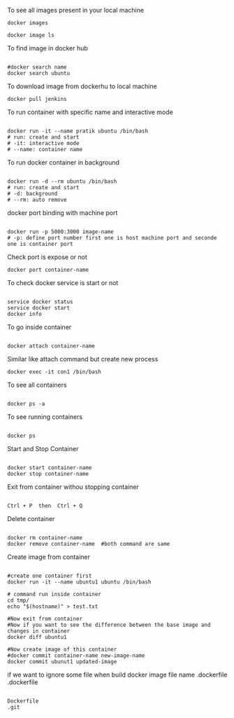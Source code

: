 To see all images present in your local machine
<pre><code>docker images</code></pre>
<pre><code>docker image ls</code></pre>

To find image in docker hub
<pre><code>
#docker search name
docker search ubuntu
</code></pre>

To download image from dockerhu to local machine
<pre><code>docker pull jenkins</code></pre>

To run container with specific name and interactive mode
<pre><code>
docker run -it --name pratik ubuntu /bin/bash
# run: create and start
# -it: interactive mode
# --name: container name
</code></pre>

To run docker container in background
<pre><code>
docker run -d --rm ubuntu /bin/bash
# run: create and start
# -d: background
# --rm: auto remove
</code></pre>

docker port binding with machine port
<pre><code>
docker run -p 5000:3000 image-name
# -p: define port number first one is host machine port and seconde one is container port
</code></pre>

Check port is expose or not
<pre><code>docker port container-name</code></pre>

To check docker service is start or not
<pre><code>
service docker status
service docker start
docker info
</code></pre>

To go inside container
<pre><code>
docker attach container-name
</code></pre>

Similar like attach command but create new process
<pre><code>docker exec -it con1 /bin/bash</code></pre>

To see all containers
<pre><code>
docker ps -a
</code></pre>

To see running containers
<pre><code>
docker ps
</code></pre>

Start and Stop Container
<pre><code>
docker start container-name
docker stop container-name
</code></pre>

Exit from container withou stopping container
<pre><code>
Ctrl + P  then  Ctrl + Q
</code></pre>

Delete container
<pre><code>
docker rm container-name
docker remove container-name  #both command are same
</code></pre>

Create image from container
<pre><code>
#create one container first
docker run -it --name ubuntu1 ubuntu /bin/bash

# command run inside container
cd tmp/
echo "$(hostname)" > test.txt

#Now exit from container
#Now if you want to see the difference between the base image and changes in container
docker diff ubuntu1

#Now create image of this container
#docker commit container-name new-image-name
docker commit ubunut1 updated-image
</code></pre>

if we want to ignore some file when build docker image file name .dockerfile
.dockerfile
<pre><code>
Dockerfile
.git
</code></pre>


